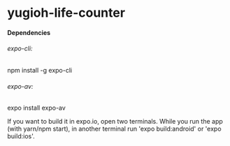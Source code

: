 # yugioh-life-counter

#### Dependencies

###### expo-cli:
npm install -g expo-cli

###### expo-av:
expo install expo-av

If you want to build it in expo.io, open two terminals. While you run the app (with yarn/npm start), in another terminal run 'expo build:android' or 'expo build:ios'.

